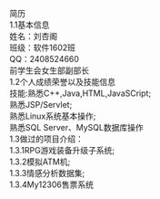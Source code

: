 ﻿简历  
1.1基本信息  
姓名：刘杏阁   
班级：软件1602班  
QQ：2408524660  
前学生会女生部副部长  
1.2个人成绩荣誉以及技能信息  
技能:熟悉C++,Java,HTML,JavaSCript;    
     熟悉JSP/Servlet;     
     熟悉Linux系统基本操作;      
     熟悉SQL Server、MySQL数据库操作  
1.3做过的项目介绍：  
     1.3.1RPG游戏装备升级子系统;     
     1.3.2模拟ATM机;      
     1.3.3情感分析数据集;      
     1.3.4My12306售票系统        
